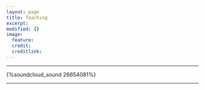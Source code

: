 ```yaml
---
layout: page
title: Teaching
excerpt: 
modified: {} 
image:
  feature: 
  credit: 
  creditlink: 
---
```



---

{%soundcloud_sound 26654081%}

---




